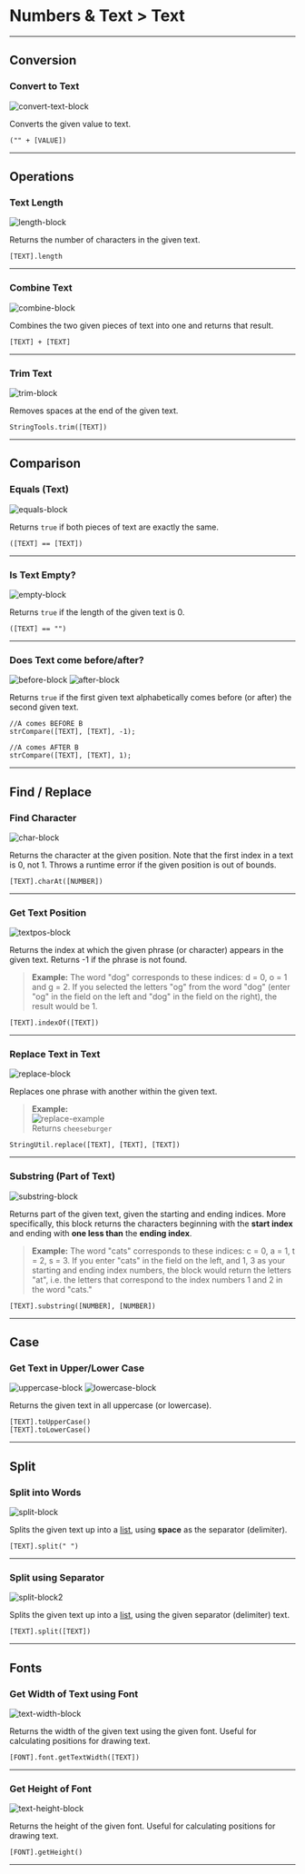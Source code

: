 # Numbers & Text > Text

***

## Conversion

### Convert to Text

![convert-text-block](http://static.stencyl.com/pedia2/blocks/numbers_text/text/Conversion.png)

Converts the given value to text.

```
("" + [VALUE])
```

***

## Operations

### Text Length

![length-block](http://static.stencyl.com/pedia2/blocks/numbers_text/text/TextLength.png)

Returns the number of characters in the given text.

```
[TEXT].length
```

***

### Combine Text

![combine-block](http://static.stencyl.com/pedia2/block-images/4%20-%20Numbers%20%20Text/2%20-%20Text/str-combine.png)

Combines the two given pieces of text into one and returns that result.

```
[TEXT] + [TEXT]
```

***

### Trim Text

![trim-block](http://static.stencyl.com/pedia2/blocks/numbers_text/text/Operations_TrimSpace.png)

Removes spaces at the end of the given text.

```
StringTools.trim([TEXT])
```

***

## Comparison

### Equals (Text)

![equals-block](http://static.stencyl.com/pedia2/blocks/numbers_text/text/Comparison_Equality.png)

Returns `true` if both pieces of text are exactly the same.

```
([TEXT] == [TEXT])
```

***

### Is Text Empty?

![empty-block](http://static.stencyl.com/pedia2/blocks/numbers_text/text/Comparison_Empty.png)

Returns `true` if the length of the given text is 0.

```
([TEXT] == "")
```

***

### Does Text come before/after?

![before-block](http://static.stencyl.com/pedia2/blocks/numbers_text/text/Comparison_Before.png)
![after-block](http://static.stencyl.com/pedia2/blocks/numbers_text/text/Comparison_After.png)

Returns `true` if the first given text alphabetically comes before (or after) the second given text.

```
//A comes BEFORE B
strCompare([TEXT], [TEXT], -1);

//A comes AFTER B
strCompare([TEXT], [TEXT], 1);
```

***

## Find / Replace

### Find Character

![char-block](http://static.stencyl.com/pedia2/blocks/numbers_text/text/Find_Character.png)

Returns the character at the given position. Note that the first index in a text is 0, not 1. Throws a runtime error if the given position is out of bounds.

```
[TEXT].charAt([NUMBER])
```

***

### Get Text Position

![textpos-block](http://static.stencyl.com/pedia2/blocks/numbers_text/text/Find_Index.png)

Returns the index at which the given phrase (or character) appears in the given text. Returns -1 if the phrase is not found.

> **Example:** The word "dog" corresponds to these indices: d = 0, o = 1 and g = 2. If you selected the letters "og" from the word "dog" (enter "og" in the field on the left and "dog" in the field on the right), the result would be 1.

```
[TEXT].indexOf([TEXT])
```


***

### Replace Text in Text

![replace-block](http://static.stencyl.com/pedia2/blocks/numbers_text/text/Find_ReplaceBlock.png)

Replaces one phrase with another within the given text.

> **Example:** <br/>![replace-example](http://static.stencyl.com/pedia2/blocks/numbers_text/text/FindExample1.png)<br/>Returns `cheeseburger`

```
StringUtil.replace([TEXT], [TEXT], [TEXT])
```

***

### Substring (Part of Text)

![substring-block](http://static.stencyl.com/pedia2/blocks/numbers_text/text/Find_Substring.png)

Returns part of the given text, given the starting and ending indices. More specifically, this block returns the characters beginning with the **start index** and ending with **one less than** the **ending index**. 

> **Example:** The word "cats" corresponds to these indices: c = 0, a = 1, t = 2, s = 3. If you enter "cats" in the field on the left, and 1, 3 as your starting and ending index numbers, the block would return the letters "at", i.e. the letters that correspond to the index numbers 1 and 2 in the word "cats."

```
[TEXT].substring([NUMBER], [NUMBER])
```

***

## Case

### Get Text in Upper/Lower Case

![uppercase-block](http://static.stencyl.com/pedia2/blocks/numbers_text/text/CaseUp.png)
![lowercase-block](http://static.stencyl.com/pedia2/blocks/numbers_text/text/CaseLow.png)

Returns the given text in all uppercase (or lowercase).

```
[TEXT].toUpperCase()
[TEXT].toLowerCase()
```

***

## Split

### Split into Words

![split-block](http://static.stencyl.com/pedia2/blocks/numbers_text/text/Split.png)

Splits the given text up into a [list](http://www.stencyl.com/help/view/lists/), using **space** as the separator (delimiter).

```
[TEXT].split(" ")
```

***

### Split using Separator

![split-block2](http://static.stencyl.com/pedia2/blocks/numbers_text/text/Split2.png)

Splits the given text up into a [list](http://www.stencyl.com/help/view/lists/), using the given separator (delimiter) text.

```
[TEXT].split([TEXT])
```

***

## Fonts

### Get Width of Text using Font

![text-width-block](http://static.stencyl.com/pedia2/block-images/4%20-%20Numbers%20%20Text/2%20-%20Text/get-font-width2-new.png)

Returns the width of the given text using the given font. Useful for calculating positions for drawing text.

```
[FONT].font.getTextWidth([TEXT])
```

***

### Get Height of Font

![text-height-block](http://static.stencyl.com/pedia2/block-images/4%20-%20Numbers%20%20Text/2%20-%20Text/get-font-height2-new.png)

Returns the height of the given font. Useful for calculating positions for drawing text.

```
[FONT].getHeight()
```

***
